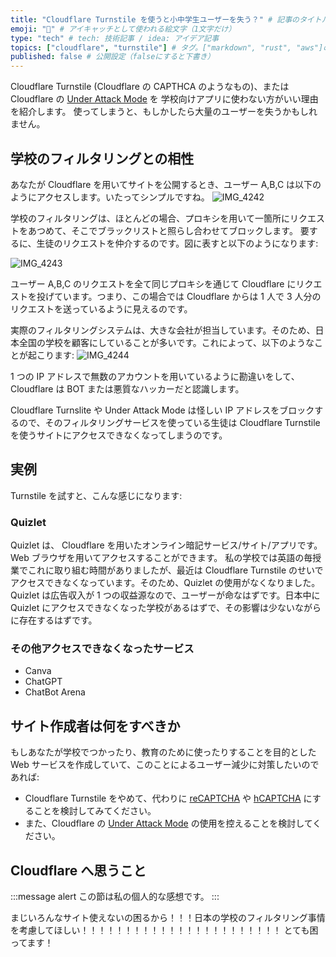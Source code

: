 ```yaml
---
title: "Cloudflare Turnstile を使うと小中学生ユーザーを失う？" # 記事のタイトル
emoji: "🙇" # アイキャッチとして使われる絵文字（1文字だけ）
type: "tech" # tech: 技術記事 / idea: アイデア記事
topics: ["cloudflare", "turnstile"] # タグ。["markdown", "rust", "aws"]のように指定する
published: false # 公開設定（falseにすると下書き）
---
```

Cloudflare Turnstile (Cloudflare の CAPTHCA のようなもの)、または Cloudflare の [Under Attack Mode](https://developers.cloudflare.com/fundamentals/reference/under-attack-mode/) を 学校向けアプリに使わない方がいい理由を紹介します。
使ってしまうと、もしかしたら大量のユーザーを失うかもしれません。

## 学校のフィルタリングとの相性

あなたが Cloudflare を用いてサイトを公開するとき、ユーザー A,B,C は以下のようにアクセスします。いたってシンプルですね。
![IMG_4242](https://github.com/user-attachments/assets/c5bc213c-c26b-400e-9295-b3c352fd0578)

学校のフィルタリングは、ほとんどの場合、プロキシを用いて一箇所にリクエストをあつめて、そこでブラックリストと照らし合わせてブロックします。
要するに、生徒のリクエストを仲介するのです。図に表すと以下のようになります:

![IMG_4243](https://github.com/user-attachments/assets/8c181623-156a-4947-a2c1-872ab7442b2f)

ユーザー A,B,C のリクエストを全て同じプロキシを通じて Cloudflare にリクエストを投げています。つまり、この場合では Cloudflare からは 1 人で 3 人分のリクエストを送っているように見えるのです。

実際のフィルタリングシステムは、大きな会社が担当しています。そのため、日本全国の学校を顧客にしていることが多いです。これによって、以下のようなことが起こります:
![IMG_4244](https://github.com/user-attachments/assets/17a6ddb3-4003-4809-a317-a93fc4bbbfb1)

1 つの IP アドレスで無数のアカウントを用いているように勘違いをして、Cloudflare は BOT または悪質なハッカーだと認識します。

Cloudflare Turnslite や Under Attack Mode は怪しい IP アドレスをブロックするので、そのフィルタリングサービスを使っている生徒は Cloudflare Turnstile を使うサイトにアクセスできなくなってしまうのです。

## 実例

Turnstile を試すと、こんな感じになります:

### Quizlet

Quizlet は、 Cloudflare を用いたオンライン暗記サービス/サイト/アプリです。 Web ブラウザを用いてアクセスすることができます。
私の学校では英語の毎授業でこれに取り組む時間がありましたが、最近は Cloudflare Turnstile のせいでアクセスできなくなっています。そのため、Quizlet の使用がなくなりました。
Quizlet は広告収入が 1 つの収益源なので、ユーザーが命なはずです。日本中に Quizlet にアクセスできなくなった学校があるはずで、その影響は少ないながらに存在するはずです。

### その他アクセスできなくなったサービス

 - Canva
 - ChatGPT
 - ChatBot Arena

## サイト作成者は何をすべきか

もしあなたが学校でつかったり、教育のために使ったりすることを目的とした Web サービスを作成していて、このことによるユーザー減少に対策したいのであれば:
- Cloudflare Turnstile をやめて、代わりに [reCAPTCHA](https://www.google.com/recaptcha/about/) や [hCAPTCHA](https://www.hcaptcha.com) にすることを検討してみてください。
- また、Cloudflare の [Under Attack Mode](https://developers.cloudflare.com/fundamentals/reference/under-attack-mode/) の使用を控えることを検討してください。

## Cloudflare へ思うこと

:::message alert
この節は私の個人的な感想です。
:::

まじいろんなサイト使えないの困るから！！！日本の学校のフィルタリング事情を考慮してほしい！！！！！！！！！！！！！！！！！！！！！！！
とても困ってます！
